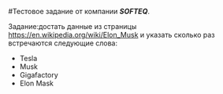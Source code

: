 #Тестовое задание от компании ***SOFTEQ***.

Задание:достать данные из страницы https://en.wikipedia.org/wiki/Elon_Musk
и указать сколько раз встречаются следующие слова:
- Tesla
- Musk
- Gigafactory
- Elon Mask
